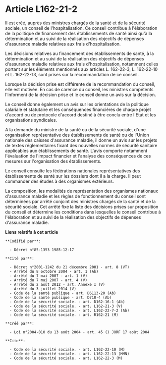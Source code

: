 # Article L162-21-2

Il est créé, auprès des ministres chargés de la santé et de la sécurité sociale, un conseil de l'hospitalisation. Ce conseil
contribue à l'élaboration de la politique de financement des établissements de santé ainsi qu'à la détermination et au suivi
de la réalisation des objectifs de dépenses d'assurance maladie relatives aux frais d'hospitalisation.

Les décisions relatives au financement des établissements de santé, à la détermination et au suivi de la réalisation des
objectifs de dépenses d'assurance maladie relatives aux frais d'hospitalisation, notamment celles portant sur les éléments
mentionnés aux articles L. 162-22-3, L. 162-22-10 et L. 162-22-13, sont prises sur la recommandation de ce conseil.

Lorsque la décision prise est différente de la recommandation du conseil, elle est motivée. En cas de carence du conseil, les
ministres compétents l'informent de la décision prise et le conseil donne un avis sur la décision.

Le conseil donne également un avis sur les orientations de la politique salariale et statutaire et les conséquences
financières de chaque projet d'accord ou de protocole d'accord destiné à être conclu entre l'Etat et les organisations
syndicales.

A la demande du ministre de la santé ou de la sécurité sociale, d'une organisation représentative des établissements de santé
ou de l'Union nationale des caisses d'assurance maladie, il donne un avis sur les projets de textes réglementaires fixant des
nouvelles normes de sécurité sanitaire applicables aux établissements de santé. L'avis comporte notamment l'évaluation de
l'impact financier et l'analyse des conséquences de ces mesures sur l'organisation des établissements.

Le conseil consulte les fédérations nationales représentatives des établissements de santé sur les dossiers dont il a la
charge. Il peut commander des études à des organismes extérieurs.

La composition, les modalités de représentation des organismes nationaux d'assurance maladie et les règles de fonctionnement
du conseil sont déterminées par arrêté conjoint des ministres chargés de la santé et de la sécurité sociale. Cet arrêté fixe
la liste des décisions prises sur proposition du conseil et détermine les conditions dans lesquelles le conseil contribue à
l'élaboration et au suivi de la réalisation des objectifs de dépenses d'assurance maladie.

**Liens relatifs à cet article**

	**Codifié par**:

	  - Décret n°85-1353 1985-12-17

	**Cité par**:

	  - Décret n°2001-1242 du 21 décembre 2001 - art. 8 (VT)
	  - Arrêté du 8 octobre 2004 - art. 1 (Ab)
	  - Arrêté du 7 mai 2007 - art. 1 (V)
	  - Arrêté du 7 mai 2007 - art. 4 (V)
	  - Arrêté du 2 août 2012 - art. Annexe I (V)
	  - Arrêté du 3 juillet 2014 (V)
	  - Code de la santé publique - art. D6113-20 (Ab)
	  - Code de la santé publique - art. D710-4 (Ab)
	  - Code de la sécurité sociale. - art. D162-16-1 (Ab)
	  - Code de la sécurité sociale. - art. L162-21-3 (V)
	  - Code de la sécurité sociale. - art. L162-22-7-2 (Ab)
	  - Code de la sécurité sociale. - art. R162-21 (M)

	**Créé par**:

	  - Loi n°2004-810 du 13 août 2004 - art. 45 () JORF 17 août 2004

	**Cite**:

	  - Code de la sécurité sociale. - art. L162-22-10 (M)
	  - Code de la sécurité sociale. - art. L162-22-13 (MMN)
	  - Code de la sécurité sociale. - art. L162-22-3 (M)
